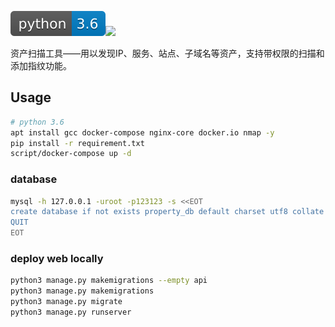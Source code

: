 ![](README.assets/python-3.6-blue.svg)![](https://img.shields.io/badge/django-3.2.11-darkgreen.svg)

资产扫描工具——用以发现IP、服务、站点、子域名等资产，支持带权限的扫描和添加指纹功能。

## Usage

```bash
# python 3.6
apt install gcc docker-compose nginx-core docker.io nmap -y
pip install -r requirement.txt
script/docker-compose up -d
```

### database
```bash
mysql -h 127.0.0.1 -uroot -p123123 -s <<EOT
create database if not exists property_db default charset utf8 collate utf8_general_ci;
QUIT
EOT
```

### deploy web locally
```bash
python3 manage.py makemigrations --empty api
python3 manage.py makemigrations
python3 manage.py migrate
python3 manage.py runserver
```

